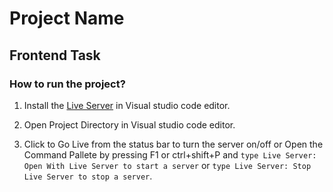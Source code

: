 # Project Name

## Frontend Task

### How to run the project?

1. Install the [Live Server](https://marketplace.visualstudio.com/items?itemName=ritwickdey.LiveServer) in Visual studio code editor.

2. Open Project Directory in Visual studio code editor.

3. Click to Go Live from the status bar to turn the server on/off or Open the Command Pallete by pressing F1 or ctrl+shift+P and
   `type Live Server: Open With Live Server to start a server` or
   `type Live Server: Stop Live Server to stop a server`.
